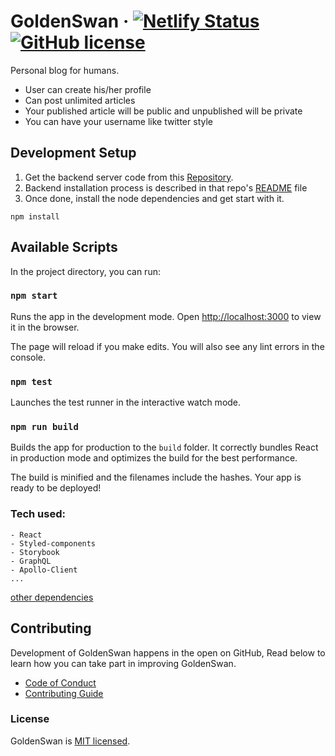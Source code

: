 # GoldenSwan &middot; [![Netlify Status](https://api.netlify.com/api/v1/badges/9ada9554-0f0f-4715-b152-cc20ed575c6c/deploy-status)](https://app.netlify.com/sites/meup/deploys) [![GitHub license](https://img.shields.io/badge/license-MIT-blue.svg)](./LICENSE)

Personal blog for humans.

-   User can create his/her profile
-   Can post unlimited articles
-   Your published article will be public and unpublished will be private
-   You can have your username like twitter style

## Development Setup

1. Get the backend server code from this [Repository](https://github.com/abheist/goldenSwan-backend).
2. Backend installation process is described in that repo's [README](https://github.com/abheist/goldenSwan-backend/) file
3. Once done, install the node dependencies and get start with it.

```shell
npm install
```

## Available Scripts

In the project directory, you can run:

### `npm start`

Runs the app in the development mode.
Open [http://localhost:3000](http://localhost:3000) to view it in the browser.

The page will reload if you make edits.
You will also see any lint errors in the console.

### `npm test`

Launches the test runner in the interactive watch mode.

### `npm run build`

Builds the app for production to the `build` folder.
It correctly bundles React in production mode and optimizes the build for the best performance.

The build is minified and the filenames include the hashes.
Your app is ready to be deployed!

### Tech used:

```
- React
- Styled-components
- Storybook
- GraphQL
- Apollo-Client
...
```

[other dependencies](./package.json)

## Contributing

Development of GoldenSwan happens in the open on GitHub, Read below to learn how you can take part in improving GoldenSwan.

-   [Code of Conduct](./CODE_OF_CONDUCT.md)
-   [Contributing Guide](./CONTRIBUTING.md)

### License

GoldenSwan is [MIT licensed](./LICENSE).
